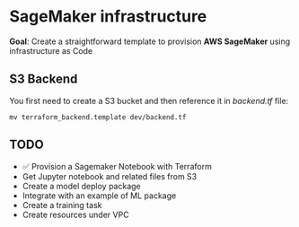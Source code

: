 # SageMaker infrastructure

**Goal**: Create a straightforward template to provision **AWS SageMaker** using infrastructure as Code

## S3 Backend

You first need to create a S3 bucket and then reference it in *backend.tf* file:

```
mv terraform_backend.template dev/backend.tf
```

## TODO

- :white_check_mark: Provision a Sagemaker Notebook with Terraform
- Get Jupyter notebook and related files from S3
- Create a model deploy package
- Integrate with an example of ML package
- Create a training task
- Create resources under VPC